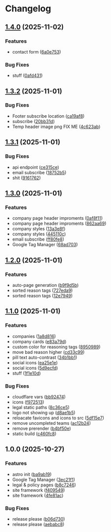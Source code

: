 # Changelog

## [1.4.0](https://github.com/BigBeautifulBoycott/site/compare/v1.3.2...v1.4.0) (2025-11-02)


### Features

* contact form ([6a0e753](https://github.com/BigBeautifulBoycott/site/commit/6a0e75370b81722e84943435996e4f26cbcc7448))


### Bug Fixes

* stuff ([0afd431](https://github.com/BigBeautifulBoycott/site/commit/0afd431a96e48e542f301b8d3a9a4dfff75f4890))

## [1.3.2](https://github.com/BigBeautifulBoycott/site/compare/v1.3.1...v1.3.2) (2025-11-01)


### Bug Fixes

* Footer subscribe location ([ca19af8](https://github.com/BigBeautifulBoycott/site/commit/ca19af8a61fce923e9053e0e7488c5fb6cabdea1))
* subscribe ([20bb31d](https://github.com/BigBeautifulBoycott/site/commit/20bb31dc863293012e5ee4f16d02552ec62a87ae))
* Temp header image png FIX ME ([4c623ab](https://github.com/BigBeautifulBoycott/site/commit/4c623abc9a0fa14150cab4611b38f9a04a9ee7dc))

## [1.3.1](https://github.com/BigBeautifulBoycott/site/compare/v1.3.0...v1.3.1) (2025-11-01)


### Bug Fixes

* api endpoint ([ce315ce](https://github.com/BigBeautifulBoycott/site/commit/ce315ceb80422e50330969a9823bd4782102506b))
* email subscribe ([18752b5](https://github.com/BigBeautifulBoycott/site/commit/18752b5eff4213b2538e502413cd0290060d16c4))
* shit ([9161762](https://github.com/BigBeautifulBoycott/site/commit/9161762941980d23cb8fd1ae8c60e9667f77ecf7))

## [1.3.0](https://github.com/BigBeautifulBoycott/site/compare/v1.2.0...v1.3.0) (2025-11-01)


### Features

* company page header improments ([0af8f11](https://github.com/BigBeautifulBoycott/site/commit/0af8f11f2d816ba0bfaac52ef448630c8758e4e0))
* company page header improments ([862aa69](https://github.com/BigBeautifulBoycott/site/commit/862aa69bbef0d91a75e2903dbb806e0adc28b5df))
* company styles ([13a3e8f](https://github.com/BigBeautifulBoycott/site/commit/13a3e8f50660312332ed7667836696de04ec245d))
* company styles ([445110c](https://github.com/BigBeautifulBoycott/site/commit/445110ce498e8c67c4ff99e7814b7517b5907f67))
* email subscribe ([ff80fe8](https://github.com/BigBeautifulBoycott/site/commit/ff80fe8dce44a12397855901e79251f975e8842e))
* Google Tag Manager ([68ad703](https://github.com/BigBeautifulBoycott/site/commit/68ad70349a69c67fa82c46424cc3efbae765d415))

## [1.2.0](https://github.com/BigBeautifulBoycott/site/compare/v1.1.0...v1.2.0) (2025-11-01)


### Features

* auto-page generation ([b9f9d5b](https://github.com/BigBeautifulBoycott/site/commit/b9f9d5b5c847440993c8f6291c5e82a23ea553ad))
* sorted reason tags ([727eda9](https://github.com/BigBeautifulBoycott/site/commit/727eda9b8e2e96c799c98a8cd3c1e76943d442a4))
* sorted reason tags ([12e7949](https://github.com/BigBeautifulBoycott/site/commit/12e794939c84f9e88232669ff2f2ffd5483d76f1))

## [1.1.0](https://github.com/BigBeautifulBoycott/site/compare/v1.0.0...v1.1.0) (2025-11-01)


### Features

* companies ([1a8d816](https://github.com/BigBeautifulBoycott/site/commit/1a8d81614be15014e8046236a4b06a651e271164))
* company cards ([e83a79d](https://github.com/BigBeautifulBoycott/site/commit/e83a79d29b7c34cb62822e0197981515e4828195))
* custom color for reasoning tags ([8950989](https://github.com/BigBeautifulBoycott/site/commit/89509890c8b14c2bd64a3ad6d002df21f67b0098))
* move bad reason higher ([cd33c99](https://github.com/BigBeautifulBoycott/site/commit/cd33c998efe1676c76a512ac93a086ccbfcfc8f3))
* pill text auto-contrast ([34b1bb1](https://github.com/BigBeautifulBoycott/site/commit/34b1bb181129f46e3a4d7b767c78157d7c144e4a))
* social icons ([ea25e1e](https://github.com/BigBeautifulBoycott/site/commit/ea25e1e1d66a210d20f1750cd16f976e150bb025))
* social icons ([5d9ecfd](https://github.com/BigBeautifulBoycott/site/commit/5d9ecfde0d627cde056ff5e0841f0b61a21b6d5a))
* stuff ([1f1e10d](https://github.com/BigBeautifulBoycott/site/commit/1f1e10d52317cf047a7fa371db70fd24e932e7f3))


### Bug Fixes

* cloudflare vars ([bb92474](https://github.com/BigBeautifulBoycott/site/commit/bb92474bff386567d2ef4d5f570bdd5089e85e30))
* icons ([f972513](https://github.com/BigBeautifulBoycott/site/commit/f97251358a5486bcca85dade66400a2925c194d7))
* legal static paths ([8c36ce5](https://github.com/BigBeautifulBoycott/site/commit/8c36ce59c06d1d5d9164e13517bd6679a5f23bcb))
* logo not showing up ([d8ae1b5](https://github.com/BigBeautifulBoycott/site/commit/d8ae1b5a2378efcb9491c9ea8e89e5052bee3f93))
* reloacate favicons and icons to src ([5df15e7](https://github.com/BigBeautifulBoycott/site/commit/5df15e79b4ff6bb5c6e61435b9871646d1c46ea3))
* remove  uncompleted teams ([ac12b24](https://github.com/BigBeautifulBoycott/site/commit/ac12b24981fce409548d8d8930751e2df99e43db))
* remove prerender ([b4bf50e](https://github.com/BigBeautifulBoycott/site/commit/b4bf50e67d5f007bcad434dcea20ebc1502a54d4))
* static build ([c460fc8](https://github.com/BigBeautifulBoycott/site/commit/c460fc87acb83c394dae71b79011c9cb6869ee4a))

## 1.0.0 (2025-10-27)


### Features

* astro init ([ba9ab19](https://github.com/BigBeautifulBoycott/site/commit/ba9ab19892ba2a0952919f49532df31564785fde))
* Google Tag Manager ([3ec21f1](https://github.com/BigBeautifulBoycott/site/commit/3ec21f1455867e412666f9dc18ad55cad93d4d22))
* legal & policy pages ([b8c7246](https://github.com/BigBeautifulBoycott/site/commit/b8c7246e2e47fcb92df3115da6e9411e2a5e29ce))
* site framework ([f409549](https://github.com/BigBeautifulBoycott/site/commit/f4095497ed5a21fccadd336fc703d5020480209d))
* site framework ([4fe81ac](https://github.com/BigBeautifulBoycott/site/commit/4fe81ac88ae87f531855e1af919a1d0e5d5e1c7b))


### Bug Fixes

* release please ([b06d730](https://github.com/BigBeautifulBoycott/site/commit/b06d730d5d60baf4295e132515a335932c140e60))
* release please ([aebabc8](https://github.com/BigBeautifulBoycott/site/commit/aebabc8a7ee75616f690b1ea8aa89f37aeb98ac6))
